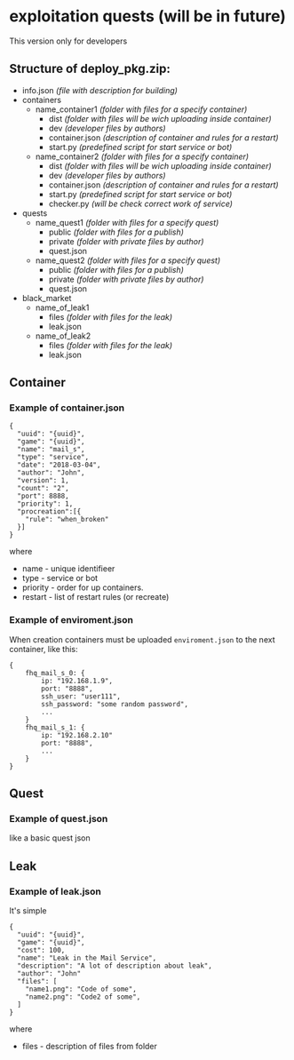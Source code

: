 # exploitation quests (will be in future)

This version only for developers

## Structure of deploy_pkg.zip:

* info.json *(file with description for building)*
* containers
  * name_container1 *(folder with files for a specify container)*
    * dist *(folder with files will be wich uploading inside container)*
    * dev *(developer files by authors)*
    * container.json *(description of container and rules for a restart)*
    * start.py *(predefined script for start service or bot)*
  * name_container2 *(folder with files for a specify container)*
    * dist *(folder with files will be wich uploading inside container)*
    * dev *(developer files by authors)*
    * container.json *(description of container and rules for a restart)*
    * start.py *(predefined script for start service or bot)*
    * checker.py *(will be check correct work of service)*
* quests
  * name_quest1 *(folder with files for a specify quest)*
    * public *(folder with files for a publish)*
    * private *(folder with private files by author)*
    * quest.json
  * name_quest2 *(folder with files for a specify quest)*
    * public *(folder with files for a publish)*
    * private *(folder with private files by author)*
    * quest.json
* black_market
  * name_of_leak1
    * files *(folder with files for the leak)*
    * leak.json
  * name_of_leak2
    * files *(folder with files for the leak)*
    * leak.json


## Container

### Example of container.json

```
{
  "uuid": "{uuid}",
  "game": "{uuid}",
  "name": "mail_s",
  "type": "service",
  "date": "2018-03-04",
  "author": "John",
  "version": 1,
  "count": "2",
  "port": 8888,
  "priority": 1,
  "procreation":[{
    "rule": "when_broken"
  }]
}
```
where
* name - unique identifieer
* type - service or bot
* priority - order for up containers.
* restart - list of restart rules (or recreate)


### Example of enviroment.json

When creation containers must be uploaded `enviroment.json` to the next container, like this:

```
{
    fhq_mail_s_0: {
        ip: "192.168.1.9",
        port: "8888",
        ssh_user: "user111",
        ssh_password: "some random password",
        ...
    }
    fhq_mail_s_1: {
        ip: "192.168.2.10"
        port: "8888",
        ...
    }
}
```



## Quest

### Example of quest.json

like a basic quest json

## Leak

### Example of leak.json

It's simple

```
{
  "uuid": "{uuid}",
  "game": "{uuid}",
  "cost": 100,
  "name": "Leak in the Mail Service",
  "description": "A lot of description about leak",
  "author": "John"
  "files": [
    "name1.png": "Code of some",
    "name2.png": "Code2 of some",
  ]
}
```

where
* files - description of files from folder
